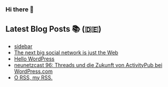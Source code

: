 ### Hi there 👋

## Latest Blog Posts 📚 (🇩🇪)
<!-- BLOG-POST-LIST:START -->
- [sidebar](https://notiz.blog/2023/12/04/sidebar/)
- [The next big social network is just the Web](https://notiz.blog/2023/10/23/the-next-big-social-network-is-just-the-web/)
- [Hello WordPress](https://notiz.blog/2023/10/17/hello-wordpress/)
- [neunetzcast 96: Threads und die Zukunft von ActivityPub bei WordPress.com](https://openwebpodcast.de/1883/neunetzcast-96/)
- [O RSS, my RSS.](https://notiz.blog/rss-club/o-rss-my-rss/)
<!-- BLOG-POST-LIST:END -->
